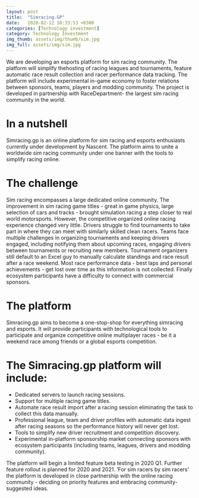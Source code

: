 ```yaml
---
layout: post
title:  "Simracing.GP"
date:   2020-02-12 10:33:53 +0300
categories: [Technology investment]
category: Technology Investment
img_thumb: assets/img/thumb/sim.jpg
img_full: assets/img/sim.jpg
---
```

We are developing an esports platform for sim racing community. The platform will simplify thehosting of racing leagues and tournaments, feature automatic race result collection and racer performance data tracking. The platform will include experimental in-game economy to foster relations between sponsors, teams, players and modding community. The project is developed in partnership with RaceDepartment- the largest sim racing community in the world.
<!--more-->

# In a nutshell
Simracing.gp is an online platform for sim racing and esports enthusiasts currently under development by Nascent. The platform aims to unite a worldwide sim racing community under one banner with the tools to simplify racing online.

# The challenge
Sim racing encompasses a large dedicated online community. The improvement in sim racing game titles - great in game physics, large selection of cars and tracks - brought simulation racing a step closer to real world motorsports. However, the competitive organized online racing experience changed very little. Drivers struggle to find tournaments to take part in where they can meet with similarly skilled clean racers. Teams face multiple challenges in organizing tournaments and keeping drivers engaged, including notifying them about upcoming races, engaging drivers between tournaments or recruiting new members. Tournament organizers still default to an Excel guy to manually calculate standings and race result after a race weekend. Most race performance data - best laps and personal achievements - get lost over time as this information is not collected. Finally ecosystem participants have a difficulty to connect with commercial sponsors.    

# The platform
Simracing.gp aims to become a one-stop-shop for everything simracing and esports. It will provide participants with technological tools to participate and organize competitive online multiplayer races - be it a weekend race among friends or a global esports competition.

# The Simracing.gp platform will include:
* Dedicated servers to launch racing sessions.
* Support for multiple racing game titles. 
* Automate race result import after a racing session eliminating the task to collect this data manually. 
* Professional league, team and driver profiles with automatic data ingest after racing seasons so the performance history will never get lost.
* Tools to simplify new driver recruitment and competition discovery.
* Experimental in-platform sponsorship market connecting sponsors with ecosystem participants (including teams, leagues, drivers and modding community).

The platform will begin a limited feature beta testing in 2020 Q1. Further feature rollout is planned for 2020 and 2021. ‘For sim racers by sim racers’ the platform is developed in close partnership with the online racing community - deciding on priority features and embracing community-suggested ideas.
